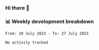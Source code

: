 ### Hi there 👋

### 📊 Weekly development breakdown
<!--START_SECTION:waka-->

```txt
From: 20 July 2023 - To: 27 July 2023

No activity tracked
```

<!--END_SECTION:waka-->

